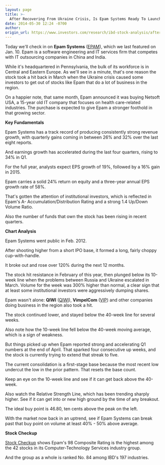 ```yaml
---
layout: page
title: >-
  After Recovering From Ukraine Crisis, Is Epam Systems Ready To Launch New Gains?
date: 2014-05-30 12:24 -0700
author: 
origin_url: https://www.investors.com/research/ibd-stock-analysis/after-recovering-from-ukraine-crisis-is-epam-systems-ready-to-launch-new-gains/
---
```





  



Today we'll check in on **Epam Systems** ([EPAM](https://research.investors.com/quote.aspx?symbol=EPAM)), which we last featured on Jan. 10. Epam is a software engineering and IT services firm that competes with IT outsourcing companies in China and India.

  

While it's headquartered in Pennsylvania, the bulk of its workforce is in Central and Eastern Europe. As we'll see in a minute, that's one reason the stock took a hit back in March when the Ukraine crisis caused some investors to get out of stocks like Epam that do a lot of business in the region.

  

On a happier note, that same month, Epam announced it was buying Netsoft USA, a 15-year old IT company that focuses on health care-related industries. The purchase is expected to give Epam a stronger foothold in that growing sector.

  

**Key Fundamentals**

  

Epam Systems has a track record of producing consistently strong revenue growth, with quarterly gains coming in between 26% and 32% over the last eight reports.

  

And earnings growth has accelerated during the last four quarters, rising to 34% in Q1.

  

For the full year, analysts expect EPS growth of 19%, followed by a 16% gain in 2015.

  

Epam carries a solid 24% return on equity and a three-year annual EPS growth rate of 58%.

  

That's gotten the attention of institutional investors, which is reflected in Epam's A- Accumulation/Distribution Rating and a strong 1.4 Up/Down Volume Ratio.

  

Also the number of funds that own the stock has been rising in recent quarters.

  

**Chart Analysis**

  

Epam Systems went public in Feb. 2012.

  

After shooting higher from a short IPO base, it formed a long, fairly choppy cup-with-handle.

  

It broke out and rose over 120% during the next 12 months.

  

The stock hit resistance in February of this year, then plunged below its 10-week line when the problems between Russia and Ukraine escalated in March. Volume for the week was 300% higher than normal, a clear sign that at least some institutional investors were aggressively dumping shares.

  

Epam wasn't alone: **QIWI** ([QIWI](https://research.investors.com/quote.aspx?symbol=QIWI)), **VimpelCom** ([VIP](https://research.investors.com/quote.aspx?symbol=VIP)) and other companies doing business in the region also took a hit.

  

The stock continued lower, and stayed below the 40-week line for several weeks.

  

Also note how the 10-week line fell below the 40-week moving average, which is a sign of weakness.

  

But things picked up when Epam reported strong and accelerating Q1 numbers at the end of April. That sparked four consecutive up weeks, and the stock is currently trying to extend that streak to five.

  

The current consolidation is a first-stage base because the most recent low undercut the low in the prior pattern. That resets the base count.

  

Keep an eye on the 10-week line and see if it can get back above the 40-week.

  

Also watch the Relative Strength Line, which has been trending sharply higher. See if it can get into or new high ground by the time of any breakout.

  

The ideal buy point is 46.80, ten cents above the peak on the left.

  

With the market now back in an uptrend, see if Epam Systems can break past that buy point on volume at least 40% - 50% above average.

  

**Stock Checkup**

  

[Stock Checkup](http://research.investors.com/stock-checkup/nyse-epam-systems-inc-epam.aspx) shows Epam's 98 Composite Rating is the highest among the 42 stocks in its Computer-Technology Services industry group.

  

And the group as a whole is ranked No. 84 among IBD's 197 industries.




